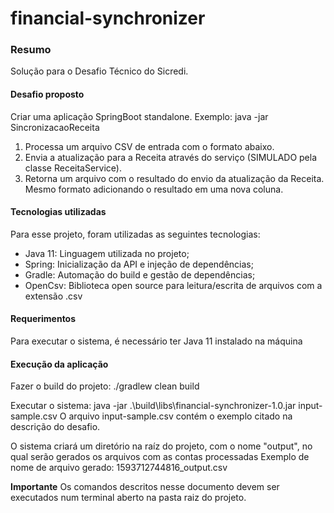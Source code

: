 # financial-synchronizer
### Resumo
Solução para o Desafio Técnico do Sicredi.

#### Desafio proposto
Criar uma aplicação SpringBoot standalone. Exemplo: java -jar SincronizacaoReceita <input-file>
1. Processa um arquivo CSV de entrada com o formato abaixo.
2. Envia a atualização para a Receita através do serviço (SIMULADO pela classe ReceitaService).
3. Retorna um arquivo com o resultado do envio da atualização da Receita. Mesmo formato adicionando o resultado em uma nova coluna.

#### Tecnologias utilizadas
Para esse projeto, foram utilizadas as seguintes tecnologias:
* Java 11: Linguagem utilizada no projeto;
* Spring: Inicialização da API e injeção de dependências;
* Gradle: Automação do build e gestão de dependências;
* OpenCsv: Biblioteca open source para leitura/escrita de arquivos com a extensão .csv

#### Requerimentos
Para executar o sistema, é necessário ter Java 11 instalado na máquina

#### Execução da aplicação
Fazer o build do projeto:
./gradlew clean build

Executar o sistema:
java -jar .\build\libs\financial-synchronizer-1.0.jar input-sample.csv
O arquivo input-sample.csv contém o exemplo citado na descrição do desafio.

O sistema criará um diretório na raíz do projeto, com o nome "output", no qual serão gerados os arquivos com as contas processadas
Exemplo de nome de arquivo gerado: 1593712744816_output.csv

**Importante** Os comandos descritos nesse documento devem ser executados num terminal aberto na pasta raiz do projeto.
